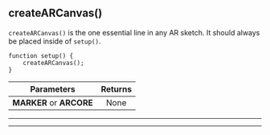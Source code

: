 ## createARCanvas()
`createARCanvas()` is the one essential line in any AR sketch.
It should always be placed inside of `setup()`.

```
function setup() {
    createARCanvas();
}
```

| Parameters        | Returns          |
| ------------- |:-------------:
| __MARKER__ or __ARCORE__    | None

***

***

